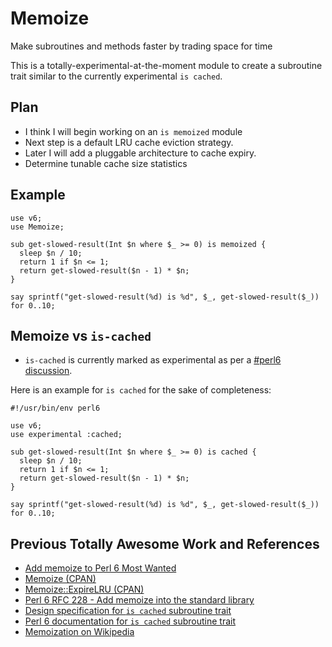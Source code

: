 # Memoize
Make subroutines and methods faster by trading space for time

This is a totally-experimental-at-the-moment module to create a subroutine trait
similar to the currently experimental `is cached`.

## Plan

- I think I will begin working on an `is memoized` module
- Next step is a default LRU cache eviction strategy.
- Later I will add a pluggable architecture to cache expiry.
- Determine tunable cache size statistics

## Example

```Perl6
use v6;
use Memoize;

sub get-slowed-result(Int $n where $_ >= 0) is memoized {
  sleep $n / 10;
  return 1 if $n <= 1;
  return get-slowed-result($n - 1) * $n;
}

say sprintf("get-slowed-result(%d) is %d", $_, get-slowed-result($_)) for 0..10;
```

## Memoize vs `is-cached`

- `is-cached` is currently marked as experimental as per a [#perl6 discussion](
http://irclog.perlgeek.de/perl6/2016-02-28#i_12114511).

Here is an example for `is cached` for the sake of completeness:

```Perl6
#!/usr/bin/env perl6

use v6;
use experimental :cached;

sub get-slowed-result(Int $n where $_ >= 0) is cached {
  sleep $n / 10;
  return 1 if $n <= 1;
  return get-slowed-result($n - 1) * $n;
}

say sprintf("get-slowed-result(%d) is %d", $_, get-slowed-result($_)) for 0..10;
```

## Previous Totally Awesome Work and References
- [Add memoize to Perl 6 Most Wanted](https://github.com/perl6/perl6-most-wanted/pull/20)
- [Memoize (CPAN)](https://metacpan.org/pod/Memoize)
- [Memoize::ExpireLRU (CPAN)](https://metacpan.org/pod/Memoize::ExpireLRU)
- [Perl 6 RFC 228 - Add memoize into the standard library](http://perl6.org/archive/rfc/228.html)
- [Design specification for `is cached` subroutine trait](http://design.perl6.org/S06.html#is_cached)
- [Perl 6 documentation for `is cached` subroutine trait](http://doc.perl6.org/routine/is%20cached)
- [Memoization on Wikipedia](https://en.wikipedia.org/wiki/Memoization)
